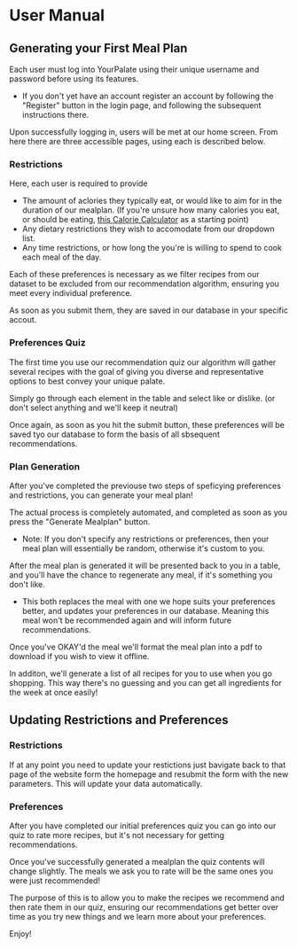 # User Manual
## Generating your First Meal Plan
Each user must log into YourPalate using their unique username and password before using its features.
- If you don't yet have an account register an account by following the "Register" button in the login page, and following the subsequent instructions there.

Upon successfully logging in, users will be met at our home screen. From here there are three accessible pages, using each is described below.

### Restrictions
Here, each user is required to provide 
- The amount of aclories they typically eat, or would like to aim for in the duration of our mealplan. (If you're unsure how many calories you eat, or should be eating, [this Calorie Calculator](https://www.calculator.net/calorie-calculator.html) as a starting point)
- Any dietary restrictions they wish to accomodate from our dropdown list.
- Any time restrictions, or how long the you're is willing to spend to cook each meal of the day.

Each of these preferences is necessary as we filter recipes from our dataset to be excluded from our recommendation algorithm, ensuring you meet every individual preference.

As soon as you submit them, they are saved in our database in your specific accout.

### Preferences Quiz
The first time you use our recommendation quiz our algorithm will gather several recipes with the goal of giving you diverse and representative options to best convey your unique palate.

Simply go through each element in the table and select like or dislike. (or don't select anything and we'll keep it neutral)

Once again, as soon as you hit the submit button, these preferences will be saved tyo our database to form the basis of all sbsequent recommendations.

### Plan Generation

After you've completed the previouse two steps of speficying preferences and restrictions, you can generate your meal plan!

The actual process is completely automated, and completed as soon as you press the "Generate Mealplan" button.
- Note: If you don't specify any restrictions or preferences, then your meal plan will essentially be random, otherwise it's custom to you.

After the meal plan is generated it will be presented back to you in a table, and you'll have the chance to regenerate any meal, if it's something you don't like.
- This both replaces the meal with one we hope suits your preferences better, and updates your preferences in our database. Meaning this meal won't be recommended again and will inform future recommendations.

Once you've OKAY'd the meal we'll format the meal plan into a pdf to download if you wish to view it offline. 

In additon, we'll generate a list of all recipes for you to use when you go shopping. This way there's no guessing and you can get all ingredients for the week at once easily!

## Updating Restrictions and Preferences
### Restrictions
If at any point you need to update your restictions just bavigate back to that page of the website form the homepage and resubmit the form with the new parameters.
This will update your data automatically.

### Preferences
After you have completed our initial preferences quiz you can go into our quiz to rate more recipes, but it's not necessary for getting recommendations.

Once you've successfully generated a mealplan the quiz contents will change slightly.
The meals we ask you to rate will be the same ones you were just recommended!

The purpose of this is to allow you to make the recipes we recommend and then rate them in our quiz, ensuring our recommendations get better over time as you try new things and we learn more about your preferences.

Enjoy!
